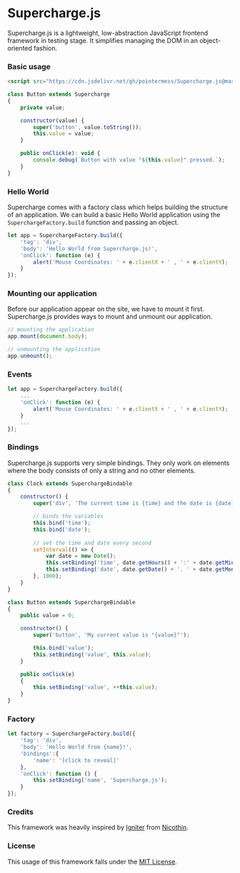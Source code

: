 # Supercharge.js

Supercharge.js is a lightweight, low-abstraction JavaScript frontend framework in testing stage. It simplifies managing the DOM in an object-oriented fashion.

### Basic usage

```html
<script src="https://cdn.jsdelivr.net/gh/pointermess/Supercharge.js@master/src/Supercharge.js"></script>
```

```js
class Button extends Supercharge
{
    private value;

    constructor(value) {
        super('button', value.toString());
        this.value = value;
    }

    public onClick(e): void {
        console.debug(`Button with value "${this.value}" pressed.`);
    }
}
```

### Hello World

Supercharge comes with a factory class which helps building the structure of an application. We can build a basic Hello World application using the `SuperchargeFactory.build` function and passing an object.

```js
let app = SuperchargeFactory.build({
    'tag': 'div',
    'body': 'Hello World from Supercharge.js!',
    'onClick': function (e) {
        alert('Mouse Coordinates: ' + e.clientX + ' , ' + e.clientY);
    }
});
```

### Mounting our application

Before our application appear on the site, we have to mount it first. Supercharge.js provides ways to mount and unmount our application.

```js
// mounting the application
app.mount(document.body);

// unmounting the application
app.unmount();
```

### Events

```js
let app = SuperchargeFactory.build({
    ...
    'onClick': function (e) {
        alert('Mouse Coordinates: ' + e.clientX + ' , ' + e.clientY);
    }
    ...
});
```

### Bindings

Supercharge.js supports very simple bindings. They only work on elements where the body consists of only a string and no other elements.

```js
class Clock extends SuperchargeBindable
{
    constructor() {
        super('div', 'The current time is {time} and the date is {date}.');

        // binds the variables
        this.bind('time');
        this.bind('date');
        
        // set the time and date every second
        setInterval(() => {
            var date = new Date();
            this.setBinding('time', date.getHours() + ':' + date.getMinutes() + ':' + date.getSeconds());
            this.setBinding('date', date.getDate() + '. ' + date.getMonth() + '. ' + date.getFullYear());
        }, 1000);
    }
}
```


```js
class Button extends SuperchargeBindable
{
    public value = 0;

    constructor() {
        super('button', 'My current value is "{value}"');

        this.bind('value');
        this.setBinding('value', this.value);
    }

    public onClick(e)
    {
        this.setBinding('value', ++this.value);
    }
}
```

### Factory

```js
let factory = SuperchargeFactory.build({
    'tag': 'div',
    'body': 'Hello World from {name}!',
    'bindings':{
        'name': '[click to reveal]'
    },
    'onClick': function () {
        this.setBinding('name', 'Supercharge.js');
    }
});
```

### Credits

This framework was heavily inspired by [Igniter](https://github.com/nicoth-in/igniter) from [Nicothin](https://github.com/nicoth-in).

### License

This usage of this framework falls under the [MIT License](https://github.com/pointermess/Supercharge.js/blob/master/LICENSE).
